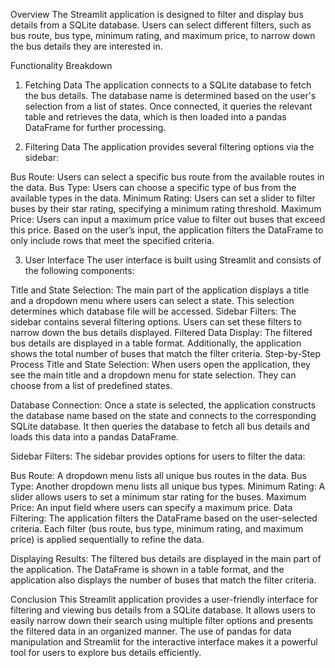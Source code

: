 Overview
The Streamlit application is designed to filter and display bus details from a SQLite database. Users can select different filters, such as bus route, bus type, minimum rating, and maximum price, to narrow down the bus details they are interested in.

Functionality Breakdown
1. Fetching Data
The application connects to a SQLite database to fetch the bus details. The database name is determined based on the user's selection from a list of states. Once connected, it queries the relevant table and retrieves the data, which is then loaded into a pandas DataFrame for further processing.

2. Filtering Data
The application provides several filtering options via the sidebar:

Bus Route: Users can select a specific bus route from the available routes in the data.
Bus Type: Users can choose a specific type of bus from the available types in the data.
Minimum Rating: Users can set a slider to filter buses by their star rating, specifying a minimum rating threshold.
Maximum Price: Users can input a maximum price value to filter out buses that exceed this price.
Based on the user’s input, the application filters the DataFrame to only include rows that meet the specified criteria.

3. User Interface
The user interface is built using Streamlit and consists of the following components:

Title and State Selection: The main part of the application displays a title and a dropdown menu where users can select a state. This selection determines which database file will be accessed.
Sidebar Filters: The sidebar contains several filtering options. Users can set these filters to narrow down the bus details displayed.
Filtered Data Display: The filtered bus details are displayed in a table format. Additionally, the application shows the total number of buses that match the filter criteria.
Step-by-Step Process
Title and State Selection: When users open the application, they see the main title and a dropdown menu for state selection. They can choose from a list of predefined states.

Database Connection: Once a state is selected, the application constructs the database name based on the state and connects to the corresponding SQLite database. It then queries the database to fetch all bus details and loads this data into a pandas DataFrame.

Sidebar Filters: The sidebar provides options for users to filter the data:

Bus Route: A dropdown menu lists all unique bus routes in the data.
Bus Type: Another dropdown menu lists all unique bus types.
Minimum Rating: A slider allows users to set a minimum star rating for the buses.
Maximum Price: An input field where users can specify a maximum price.
Data Filtering: The application filters the DataFrame based on the user-selected criteria. Each filter (bus route, bus type, minimum rating, and maximum price) is applied sequentially to refine the data.

Displaying Results: The filtered bus details are displayed in the main part of the application. The DataFrame is shown in a table format, and the application also displays the number of buses that match the filter criteria.

Conclusion
This Streamlit application provides a user-friendly interface for filtering and viewing bus details from a SQLite database. It allows users to easily narrow down their search using multiple filter options and presents the filtered data in an organized manner. The use of pandas for data manipulation and Streamlit for the interactive interface makes it a powerful tool for users to explore bus details efficiently.






